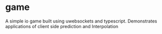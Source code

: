 # game

A simple io game built using uwebsockets and typescript.
Demonstrates applications of client side prediction and Interpolation
